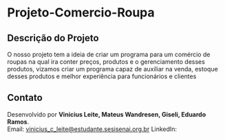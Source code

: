 # Projeto-Comercio-Roupa

## Descrição do Projeto

O nosso projeto tem a ideia de criar um programa para um comércio de roupas na qual ira conter preços, produtos e o gerenciamento desses produtos, vizamos criar um programa capaz de auxiliar na venda, estoque desses produtos e melhor experiência para funcionários e clientes 


## Contato

Desenvolvido por **Vinicius Leite, Mateus Wandresen, Giseli, Eduardo Ramos**.  
Email: vinicius_c_leite@estudante.sesisenai.org.br
LinkedIn:
